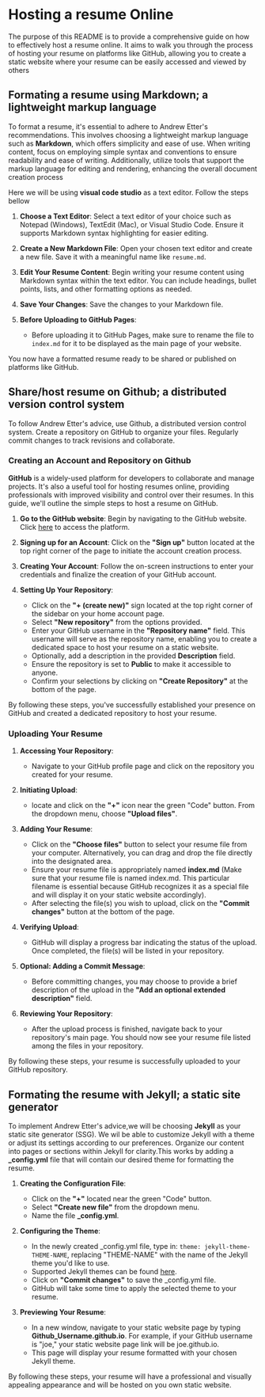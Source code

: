 # Hosting a resume  Online
The purpose of this README is to provide a comprehensive guide on how to effectively host a resume online.
It aims to walk you through the process of hosting your resume on platforms like GitHub, allowing you to create a static website where your resume can be easily accessed and viewed by others

 ## Formating a resume using Markdown; a lightweight markup language

To format a resume, it's essential to adhere to Andrew Etter's recommendations. This involves choosing a lightweight markup language such as **Markdown**, which offers simplicity and ease of use. When writing content, focus on employing simple syntax and conventions to ensure readability and ease of writing. Additionally, utilize tools that support the markup language for editing and rendering, enhancing the overall document creation process

Here we will be using  **visual code studio** as a text editor. Follow the steps bellow

1. **Choose a Text Editor**: Select a text editor of your choice such as Notepad (Windows), TextEdit (Mac), or Visual Studio Code. Ensure it supports Markdown syntax highlighting for easier editing.

2. **Create a New Markdown File**: Open your chosen text editor and create a new file. Save it with a meaningful name like `resume.md`.

3. **Edit Your Resume Content**: Begin writing your resume content using Markdown syntax within the text editor. You can include headings, bullet points, lists, and other formatting options as needed.

4. **Save Your Changes**: Save the changes to your Markdown file.

5. **Before Uploading to GitHub Pages**:
   - Before uploading it to GitHub Pages, make sure to rename the file to `index.md` for it to be displayed as the main page of your website.
  
You now have a formatted resume ready to be shared or published on platforms like GitHub.

## Share/host resume on Github; a distributed version control system
To follow Andrew Etter's advice, use Github, a distributed version control system. Create a repository on GitHub to organize your files. Regularly commit changes to track revisions and collaborate.

### Creating an Account and Repository on Github

**GitHub** is a widely-used platform for developers to collaborate and manage projects. It's also a useful tool for hosting resumes online, providing professionals with improved visibility and control over their resumes. In this guide, we'll outline the simple steps to host a resume on GitHub. 

1. **Go to the GitHub website**: Begin by navigating to the GitHub website. Click [here](https://github.com/) to access the platform.

2. **Signing up for an Account**: Click on the **"Sign up"** button located at the top right corner of the page to initiate the account creation process.

3. **Creating Your Account**: Follow the on-screen instructions to enter your credentials and finalize the creation of your GitHub account.

4. **Setting Up Your Repository**:
   - Click on the **"+ (create new)"** sign located at the top right corner of the sidebar on your home account page.
   - Select **"New repository"** from the options provided.
   - Enter your GitHub username in the **"Repository name"** field. This username will serve as the repository name, enabling you to create a dedicated space to host your resume on a static website.
   - Optionally, add a description in the provided **Description** field.
   - Ensure the repository is set to **Public** to make it accessible to anyone.
   - Confirm your selections by clicking on **"Create Repository"** at the bottom of the page.

By following these steps, you've successfully established your presence on GitHub and created a dedicated repository to host your resume.

### Uploading Your Resume

1. **Accessing Your Repository**:

   - Navigate to your GitHub profile page and click on the repository you created for your resume.

2. **Initiating Upload**:

   - locate and click on the **"+"** icon near the green "Code" button. From the dropdown menu, choose **"Upload files"**.

3. **Adding Your Resume**:

   - Click on the **"Choose files"** button to select your resume file from your computer. Alternatively, you can drag and drop the file directly into the designated area.
   - Ensure your resume file is appropriately named **index.md** (Make sure that your resume file is named index.md. This particular filename is essential because GitHub recognizes it as a special file and will display it on your static website accordingly).
   - After selecting the file(s) you wish to upload, click on the **"Commit changes"** button at the bottom of the page.

4. **Verifying Upload**:

   - GitHub will display a progress bar indicating the status of the upload. Once completed, the file(s) will be listed in your repository.

5. **Optional: Adding a Commit Message**:

   - Before committing changes, you may choose to provide a brief description of the upload in the **"Add an optional extended description"** field.

6. **Reviewing Your Repository**:
   - After the upload process is finished, navigate back to your repository's main page. You should now see your resume file listed among the files in your repository.

By following these steps, your resume is successfully uploaded to your GitHub repository.

## Formating the resume with Jekyll; a static site generator

To implement Andrew Etter's advice,we will be choosing **Jekyll** as your static site generator (SSG).  We wil be able to customize Jekyll with a theme or adjust its settings according to our preferences. Organize our content into pages or sections within Jekyll for clarity.This works by adding a **\_config.yml** file that will contain our desired theme for formatting the resume.

1. **Creating the Configuration File**:

   - Click on the **"+"** located near the green "Code" button.
   - Select **"Create new file"** from the dropdown menu.
   - Name the file **\_config.yml**.

2. **Configuring the Theme**:

   - In the newly created \_config.yml file, type in: `theme: jekyll-theme-THEME-NAME`, replacing "THEME-NAME" with the name of the Jekyll theme you'd like to use.
   - Supported Jekyll themes can be found [here](https://pages.github.com/themes/).
   - Click on **"Commit changes"** to save the \_config.yml file.
   - GitHub will take some time to apply the selected theme to your resume.

3. **Previewing Your Resume**:
   - In a new window, navigate to your static website page by typing **Github_Username.github.io**. For example, if your GitHub username is "joe," your static website page link will be joe.github.io.
   - This page will display your resume formatted with your chosen Jekyll theme.

By following these steps, your resume will have a professional and visually appealing appearance and will be hosted on you own static website.
